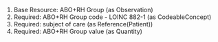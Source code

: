 1. Base Resource: ABO+RH Group (as Observation)
1. Required: ABO+RH Group code - LOINC 882-1 (as CodeableConcept)
1. Required: subject of care (as Reference(Patient))
1. Required: ABO+RH Group value   (as Quantity)
		